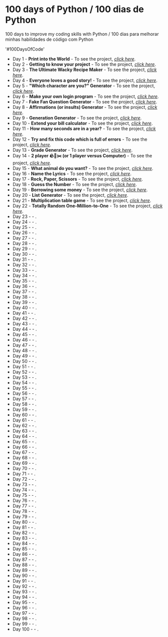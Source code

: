# 100 days of Python / 100 dias de Python
100 days to improve my coding skills with Python / 100 dias para melhorar minhas habilidades de código com Python

'#100DaysOfCode'
<ul>
 	<li>Day 1 - <strong>Print into the World</strong> - To see the project, <span style="text-decoration: underline;"><a href="https://github.com/rodrigorissettoterra/100_days_of_Python/blob/main/Day1_of_100days.ipynb" target="_blank" rel="nofollow noopener noreferrer"><em>click here</em></a></span>.</li>
 	<li>Day 2 - <strong>Getting to know your project</strong> - To see the project, <a href="https://github.com/rodrigorissettoterra/100_days_of_Python/blob/main/Day2_of_100days.ipynb" target="_blank" rel="nofollow noopener noreferrer"><span style="text-decoration: underline;"><em>click here</em></span></a>.</li>
 	<li>Day 3 - <strong>The Ultimate Wacky Recipe Maker</strong> - To see the project, <a href="https://github.com/rodrigorissettoterra/100_days_of_Python/blob/main/Day3_of_100days.ipynb" target="_blank" rel="nofollow noopener noreferrer"><span style="text-decoration: underline;"><em>click here</em></span></a>.</li>
 	<li>Day 4 - <strong>Everyone loves a good story!</strong> - To see the project, <a href="https://github.com/rodrigorissettoterra/100_days_of_Python/blob/main/Day4_of_100days.ipynb" rel="nofollow noopener noreferrer"><span style="text-decoration: underline;"><em>click here</em></span></a>.</li>
 	<li>Day 5 - <strong>"Which character are you?" Generator</strong> - To see the project, <a href="https://github.com/rodrigorissettoterra/100_days_of_Python/blob/main/Day5_of_100days.ipynb" rel="nofollow noopener noreferrer"><span style="text-decoration: underline;"><em>click here</em></span></a>.</li>
 	<li>Day 6 - <strong>Make your own login program</strong> - To see the project, <a href="https://github.com/rodrigorissettoterra/100_days_of_Python/blob/main/Day6_of_100days.ipynb" rel="nofollow noopener noreferrer"><span style="text-decoration: underline;"><em>click here</em></span></a>.</li>
 	<li>Day 7 - <strong>Fake Fan Question Generator</strong> - To see the project, <a href="https://github.com/rodrigorissettoterra/100_days_of_Python/blob/main/Day7_of_100days.ipynb" rel="nofollow noopener noreferrer"><span style="text-decoration: underline;"><em>click here</em></span></a>.</li>
 	<li>Day 8 - <strong>Affirmations (or insults) Generator</strong> - To see the project, <a href="https://github.com/rodrigorissettoterra/100_days_of_Python/blob/main/Day8_of_100days.ipynb" rel="nofollow noopener noreferrer"><span style="text-decoration: underline;"><em>click here</em></span></a>.</li>
 	<li>Day 9 - <strong>Generation Generator</strong> - To see the project, <a href="https://github.com/rodrigorissettoterra/100_days_of_Python/blob/main/Day9_of_100days.ipynb" rel="nofollow noopener noreferrer"><span style="text-decoration: underline;"><em>click here</em></span></a>.</li>
 	<li>Day 10 - <strong>Extend your bill calculator</strong> - To see the project, <a href="https://github.com/rodrigorissettoterra/100_days_of_Python/blob/main/Day10_of_100days.ipynb" rel="nofollow noopener noreferrer"><span style="text-decoration: underline;"><em>click here</em></span></a>.</li>
 	<li>Day 11 - <strong>How many seconds are in a year?</strong> - To see the project, <a href="https://github.com/rodrigorissettoterra/100_days_of_Python/blob/main/Day11_of_100days.ipynb" rel="nofollow noopener noreferrer"><span style="text-decoration: underline;"><em>click here</em></span></a>.</li>
 	<li>Day 12 - <strong>Try and fix this code which is full of errors</strong> - To see the project, <a href="https://github.com/rodrigorissettoterra/100_days_of_Python/blob/main/Day12_of_100days.ipynb" rel="nofollow noopener noreferrer"><span style="text-decoration: underline;"><em>click here</em></span></a>.</li>
 	<li>Day 13 - <strong>Grade Generator</strong> - To see the project, <a href="https://github.com/rodrigorissettoterra/100_days_of_Python/blob/main/Day13_of_100days.ipynb" rel="nofollow noopener noreferrer"><span style="text-decoration: underline;"><em>click here</em></span></a>.</li>
 	<li>Day 14 - <strong>2 player 🪨📄✂️ (or 1 player versus Computer)</strong> - To see the project, <a href="https://github.com/rodrigorissettoterra/100_days_of_Python/blob/main/Day14_of_100days.ipynb" rel="nofollow noopener noreferrer"><span style="text-decoration: underline;"><em>click here</em></span></a>.</li>
 	<li>Day 15 - <strong>What animal do you want?</strong> - To see the project, <a href="https://github.com/rodrigorissettoterra/100_days_of_Python/blob/main/Day15_of_100days.ipynb" rel="nofollow noopener noreferrer"><span style="text-decoration: underline;"><em>click here</em></span></a>.</li>
 	<li>Day 16 - <strong>Name the Lyrics</strong> - To see the project, <a href="https://github.com/rodrigorissettoterra/100_days_of_Python/blob/main/Day16_of_100days.ipynb" rel="nofollow noopener noreferrer"><span style="text-decoration: underline;"><em>click here</em></span></a>.</li>
 	<li>Day 17 - <strong>Rock, Paper, Scissors</strong> - To see the project, <a href="https://github.com/rodrigorissettoterra/100_days_of_Python/blob/main/Day17_of_100days.ipynb" rel="nofollow noopener noreferrer"><span style="text-decoration: underline;"><em>click here</em></span></a>.</li>
 	<li>Day 18 - <strong>Guess the Number</strong> - To see the project, <a href="https://github.com/rodrigorissettoterra/100_days_of_Python/blob/main/Day18_of_100days.ipynb" rel="nofollow noopener noreferrer"><span style="text-decoration: underline;"><em>click here</em></span></a>.</li>
 	<li>Day 19 - <strong>Borrowing some money</strong> - To see the project, <a href="https://github.com/rodrigorissettoterra/100_days_of_Python/blob/main/Day19_of_100days.ipynb" rel="nofollow noopener noreferrer"><span style="text-decoration: underline;"><em>click here</em></span></a>.</li>
 	<li>Day 20 - <strong>List Generator</strong> - To see the project, <a href="https://github.com/rodrigorissettoterra/100_days_of_Python/blob/main/Day20_of_100days.ipynb" rel="nofollow noopener noreferrer"><span style="text-decoration: underline;"><em>click here</em></span></a>.</li>
 	<li>Day 21 - <strong>Multiplication table game</strong> - To see the project, <a href="https://github.com/rodrigorissettoterra/100_days_of_Python/blob/main/Day21_of_100days.ipynb" rel="nofollow noopener noreferrer"><span style="text-decoration: underline;"><em>click here</em></span></a>.</li>
 	<li>Day 22 - <strong>Totally Random One-Million-to-One</strong> - To see the project, <a href="https://github.com/rodrigorissettoterra/100_days_of_Python/blob/main/Day22_of_100days.ipynb" rel="nofollow noopener noreferrer"><span style="text-decoration: underline;"><em>click here</em></span></a>.</li>
 	<li>Day 23 - <strong></strong> - <a href="" rel="nofollow noopener noreferrer"><span style="text-decoration: underline;"><em></em></span></a>.</li>
 	<li>Day 24 - <strong></strong> - <a href="" rel="nofollow noopener noreferrer"><span style="text-decoration: underline;"><em></em></span></a>.</li>
 	<li>Day 25 - <strong></strong> - <a href="" rel="nofollow noopener noreferrer"><span style="text-decoration: underline;"><em></em></span></a>.</li>
 	<li>Day 26 - <strong></strong> - <a href="" rel="nofollow noopener noreferrer"><span style="text-decoration: underline;"><em></em></span></a>.</li>
 	<li>Day 27 - <strong></strong> - <a href="" rel="nofollow noopener noreferrer"><span style="text-decoration: underline;"><em></em></span></a>.</li>
 	<li>Day 28 - <strong></strong> - <a href="" rel="nofollow noopener noreferrer"><span style="text-decoration: underline;"><em></em></span></a>.</li>
 	<li>Day 29 - <strong></strong> - <a href="" rel="nofollow noopener noreferrer"><span style="text-decoration: underline;"><em></em></span></a>.</li>
 	<li>Day 30 - <strong></strong> - <a href="" rel="nofollow noopener noreferrer"><span style="text-decoration: underline;"><em></em></span></a>.</li>
 	<li>Day 31 - <strong></strong> - <a href="" rel="nofollow noopener noreferrer"><span style="text-decoration: underline;"><em></em></span></a>.</li>
 	<li>Day 32 - <strong></strong> - <a href="" rel="nofollow noopener noreferrer"><span style="text-decoration: underline;"><em></em></span></a>.</li>
 	<li>Day 33 - <strong></strong> - <a href="" rel="nofollow noopener noreferrer"><span style="text-decoration: underline;"><em></em></span></a>.</li>
 	<li>Day 34 - <strong></strong> - <a href="" rel="nofollow noopener noreferrer"><span style="text-decoration: underline;"><em></em></span></a>.</li>
 	<li>Day 35 - <strong></strong> - <a href="" rel="nofollow noopener noreferrer"><span style="text-decoration: underline;"><em></em></span></a>.</li>
 	<li>Day 36 - <strong></strong> - <a href="" rel="nofollow noopener noreferrer"><span style="text-decoration: underline;"><em></em></span></a>.</li>
 	<li>Day 37 - <strong></strong> - <a href="" rel="nofollow noopener noreferrer"><span style="text-decoration: underline;"><em></em></span></a>.</li>
 	<li>Day 38 - <strong></strong> - <a href="" rel="nofollow noopener noreferrer"><span style="text-decoration: underline;"><em></em></span></a>.</li>
 	<li>Day 39 - <strong></strong> - <a href="" rel="nofollow noopener noreferrer"><span style="text-decoration: underline;"><em></em></span></a>.</li>
 	<li>Day 40 - <strong></strong> - <a href="" rel="nofollow noopener noreferrer"><span style="text-decoration: underline;"><em></em></span></a>.</li>
 	<li>Day 41 - <strong></strong> - <a href="" rel="nofollow noopener noreferrer"><span style="text-decoration: underline;"><em></em></span></a>.</li>
 	<li>Day 42 - <strong></strong> - <a href="" rel="nofollow noopener noreferrer"><span style="text-decoration: underline;"><em></em></span></a>.</li>
 	<li>Day 43 - <strong></strong> - <a href="" rel="nofollow noopener noreferrer"><span style="text-decoration: underline;"><em></em></span></a>.</li>
 	<li>Day 44 - <strong></strong> - <a href="" rel="nofollow noopener noreferrer"><span style="text-decoration: underline;"><em></em></span></a>.</li>
 	<li>Day 45 - <strong></strong> - <a href="" rel="nofollow noopener noreferrer"><span style="text-decoration: underline;"><em></em></span></a>.</li>
 	<li>Day 46 - <strong></strong> - <a href="" rel="nofollow noopener noreferrer"><span style="text-decoration: underline;"><em></em></span></a>.</li>
 	<li>Day 47 - <strong></strong> - <a href="" rel="nofollow noopener noreferrer"><span style="text-decoration: underline;"><em></em></span></a>.</li>
 	<li>Day 48 - <strong></strong> - <a href="" rel="nofollow noopener noreferrer"><span style="text-decoration: underline;"><em></em></span></a>.</li>
 	<li>Day 49 - <strong></strong> - <a href="" rel="nofollow noopener noreferrer"><span style="text-decoration: underline;"><em></em></span></a>.</li>
 	<li>Day 50 - <strong></strong> - <a href="" rel="nofollow noopener noreferrer"><span style="text-decoration: underline;"><em></em></span></a>.</li>
 	<li>Day 51 - <strong></strong> - <a href="" rel="nofollow noopener noreferrer"><span style="text-decoration: underline;"><em></em></span></a>.</li>
 	<li>Day 52 - <strong></strong> - <a href="" rel="nofollow noopener noreferrer"><span style="text-decoration: underline;"><em></em></span></a>.</li>
 	<li>Day 53 - <strong></strong> - <a href="" rel="nofollow noopener noreferrer"><span style="text-decoration: underline;"><em></em></span></a>.</li>
 	<li>Day 54 - <strong></strong> - <a href="" rel="nofollow noopener noreferrer"><span style="text-decoration: underline;"><em></em></span></a>.</li>
 	<li>Day 55 - <strong></strong> - <a href="" rel="nofollow noopener noreferrer"><span style="text-decoration: underline;"><em></em></span></a>.</li>
 	<li>Day 56 - <strong></strong> - <a href="" rel="nofollow noopener noreferrer"><span style="text-decoration: underline;"><em></em></span></a>.</li>
 	<li>Day 57 - <strong></strong> - <a href="" rel="nofollow noopener noreferrer"><span style="text-decoration: underline;"><em></em></span></a>.</li>
 	<li>Day 58 - <strong></strong> - <a href="" rel="nofollow noopener noreferrer"><span style="text-decoration: underline;"><em></em></span></a>.</li>
 	<li>Day 59 - <strong></strong> - <a href="" rel="nofollow noopener noreferrer"><span style="text-decoration: underline;"><em></em></span></a>.</li>
 	<li>Day 60 - <strong></strong> - <a href="" rel="nofollow noopener noreferrer"><span style="text-decoration: underline;"><em></em></span></a>.</li>
 	<li>Day 61 - <strong></strong> - <a href="" rel="nofollow noopener noreferrer"><span style="text-decoration: underline;"><em></em></span></a>.</li>
 	<li>Day 62 - <strong></strong> - <a href="" rel="nofollow noopener noreferrer"><span style="text-decoration: underline;"><em></em></span></a>.</li>
 	<li>Day 63 - <strong></strong> - <a href="" rel="nofollow noopener noreferrer"><span style="text-decoration: underline;"><em></em></span></a>.</li>
 	<li>Day 64 - <strong></strong> - <a href="" rel="nofollow noopener noreferrer"><span style="text-decoration: underline;"><em></em></span></a>.</li>
 	<li>Day 65 - <strong></strong> - <a href="" rel="nofollow noopener noreferrer"><span style="text-decoration: underline;"><em></em></span></a>.</li>
 	<li>Day 66 - <strong></strong> - <a href="" rel="nofollow noopener noreferrer"><span style="text-decoration: underline;"><em></em></span></a>.</li>
 	<li>Day 67 - <strong></strong> - <a href="" rel="nofollow noopener noreferrer"><span style="text-decoration: underline;"><em></em></span></a>.</li>
 	<li>Day 68 - <strong></strong> - <a href="" rel="nofollow noopener noreferrer"><span style="text-decoration: underline;"><em></em></span></a>.</li>
 	<li>Day 69 - <strong></strong> - <a href="" rel="nofollow noopener noreferrer"><span style="text-decoration: underline;"><em></em></span></a>.</li>
 	<li>Day 70 - <strong></strong> - <a href="" rel="nofollow noopener noreferrer"><span style="text-decoration: underline;"><em></em></span></a>.</li>
 	<li>Day 71 - <strong></strong> - <a href="" rel="nofollow noopener noreferrer"><span style="text-decoration: underline;"><em></em></span></a>.</li>
 	<li>Day 72 - <strong></strong> - <a href="" rel="nofollow noopener noreferrer"><span style="text-decoration: underline;"><em></em></span></a>.</li>
 	<li>Day 73 - <strong></strong> - <a href="" rel="nofollow noopener noreferrer"><span style="text-decoration: underline;"><em></em></span></a>.</li>
 	<li>Day 74 - <strong></strong> - <a href="" rel="nofollow noopener noreferrer"><span style="text-decoration: underline;"><em></em></span></a>.</li>
 	<li>Day 75 - <strong></strong> - <a href="" rel="nofollow noopener noreferrer"><span style="text-decoration: underline;"><em></em></span></a>.</li>
 	<li>Day 76 - <strong></strong> - <a href="" rel="nofollow noopener noreferrer"><span style="text-decoration: underline;"><em></em></span></a>.</li>
 	<li>Day 77 - <strong></strong> - <a href="" rel="nofollow noopener noreferrer"><span style="text-decoration: underline;"><em></em></span></a>.</li>
 	<li>Day 78 - <strong></strong> - <a href="" rel="nofollow noopener noreferrer"><span style="text-decoration: underline;"><em></em></span></a>.</li>
 	<li>Day 79 - <strong></strong> - <a href="" rel="nofollow noopener noreferrer"><span style="text-decoration: underline;"><em></em></span></a>.</li>
 	<li>Day 80 - <strong></strong> - <a href="" rel="nofollow noopener noreferrer"><span style="text-decoration: underline;"><em></em></span></a>.</li>
 	<li>Day 81 - <strong></strong> - <a href="" rel="nofollow noopener noreferrer"><span style="text-decoration: underline;"><em></em></span></a>.</li>
 	<li>Day 82 - <strong></strong> - <a href="" rel="nofollow noopener noreferrer"><span style="text-decoration: underline;"><em></em></span></a>.</li>
 	<li>Day 83 - <strong></strong> - <a href="" rel="nofollow noopener noreferrer"><span style="text-decoration: underline;"><em></em></span></a>.</li>
 	<li>Day 84 - <strong></strong> - <a href="" rel="nofollow noopener noreferrer"><span style="text-decoration: underline;"><em></em></span></a>.</li>
 	<li>Day 85 - <strong></strong> - <a href="" rel="nofollow noopener noreferrer"><span style="text-decoration: underline;"><em></em></span></a>.</li>
 	<li>Day 86 - <strong></strong> - <a href="" rel="nofollow noopener noreferrer"><span style="text-decoration: underline;"><em></em></span></a>.</li>
 	<li>Day 87 - <strong></strong> - <a href="" rel="nofollow noopener noreferrer"><span style="text-decoration: underline;"><em></em></span></a>.</li>
 	<li>Day 88 - <strong></strong> - <a href="" rel="nofollow noopener noreferrer"><span style="text-decoration: underline;"><em></em></span></a>.</li>
 	<li>Day 89 - <strong></strong> - <a href="" rel="nofollow noopener noreferrer"><span style="text-decoration: underline;"><em></em></span></a>.</li>
 	<li>Day 90 - <strong></strong> - <a href="" rel="nofollow noopener noreferrer"><span style="text-decoration: underline;"><em></em></span></a>.</li>
 	<li>Day 91 - <strong></strong> - <a href="" rel="nofollow noopener noreferrer"><span style="text-decoration: underline;"><em></em></span></a>.</li>
 	<li>Day 92 - <strong></strong> - <a href="" rel="nofollow noopener noreferrer"><span style="text-decoration: underline;"><em></em></span></a>.</li>
 	<li>Day 93 - <strong></strong> - <a href="" rel="nofollow noopener noreferrer"><span style="text-decoration: underline;"><em></em></span></a>.</li>
 	<li>Day 94 - <strong></strong> - <a href="" rel="nofollow noopener noreferrer"><span style="text-decoration: underline;"><em></em></span></a>.</li>
 	<li>Day 95 - <strong></strong> - <a href="" rel="nofollow noopener noreferrer"><span style="text-decoration: underline;"><em></em></span></a>.</li>
 	<li>Day 96 - <strong></strong> - <a href="" rel="nofollow noopener noreferrer"><span style="text-decoration: underline;"><em></em></span></a>.</li>
 	<li>Day 97 - <strong></strong> - <a href="" rel="nofollow noopener noreferrer"><span style="text-decoration: underline;"><em></em></span></a>.</li>
 	<li>Day 98 - <strong></strong> - <a href="" rel="nofollow noopener noreferrer"><span style="text-decoration: underline;"><em></em></span></a>.</li>
 	<li>Day 99 - <strong></strong> - <a href="" rel="nofollow noopener noreferrer"><span style="text-decoration: underline;"><em></em></span></a>.</li>
 	<li>Day 100 - <strong></strong> - <a href="" rel="nofollow noopener noreferrer"><span style="text-decoration: underline;"><em></em></span></a>.</li>
</ul>

